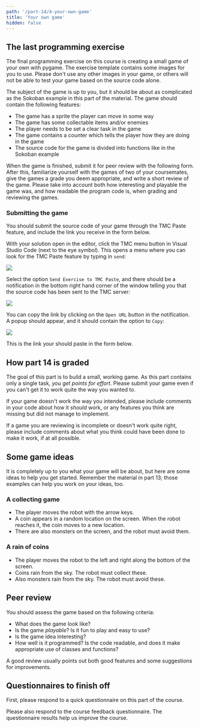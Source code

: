 ```yaml
---
path: '/part-14/4-your-own-game'
title: 'Your own game'
hidden: false
---
```


## The last programming exercise

The final programming exercise on this course is creating a small game of your own with pygame. The exercise template contains some images for you to use. Please don't use any other images in your game, or others will not be able to test your game based on the source code alone.

The subject of the game is up to you, but it should be about as complicated as the Sokoban example in this part of the material. The game should contain the following features:

* The game has a sprite the player can move in some way
* The game has some collectable items and/or enemies 
* The player needs to be set a clear task in the game
* The game contains a counter which tells the player how they are doing in the game
* The source code for the game is divided into functions like in the Sokoban example

When the game is finished, submit it for peer review with the following form. After this, familiarize yourself with the games of two of your coursemates, give the games a grade you deem appropriate, and write a short review of the game. Please take into account both how interesting and playable the game was, and how readable the program code is, when grading and reviewing the games.

### Submitting the game

You should submit the source code of your game through the TMC Paste feature, and include the link you receive in the form below. 

With your solution open in the editor, click the TMC menu button in Visual Studio Code (next to the eye symbol). This opens a menu where you can look for the TMC Paste feature by typing in `send`:

<img src="tmc_paste_1.png">

Select the option `Send Exercise to TMC Paste`, and there should be a notification in the bottom right hand corner of the window telling you that the source code has been sent to the TMC server:

<img src="tmc_paste_2.png">

You can copy the link by clicking on the `Open URL` button in the notification. A popup should appear, and it should contain the option to `Copy`:

<img src="tmc_paste_3.png">

This is the link your should paste in the form below.

## How part 14 is graded

The goal of this part is to build a small, working game. As this part contains only a single task, *you get points for effort*. Please submit your game even if you can't get it to work quite the way you wanted to.

If your game doesn't work the way you intended, please include comments in your code about how it _should_ work, or any features you think are missing but did not manage to implement.

If a game you are reviewing is incomplete or doesn't work quite right, please include comments about what you think could have been done to make it work, if at all possible.

## Some game ideas

It is completely up to you what your game will be about, but here are some ideas to help you get started. Remember the material in part 13; those examples can help you work on your ideas, too.

### A collecting game

* The player moves the robot with the arrow keys.
* A coin appears in a random location on the screen. When the robot reaches it, the coin moves to a new location.
* There are also monsters on the screen, and the robot must avoid them.

### A rain of coins

* The player moves the robot to the left and right along the bottom of the screen.
* Coins rain from the sky. The robot must collect these.
* Also monsters rain from the sky. The robot must avoid these.

## Peer review

You should assess the game based on the following criteria:

* What does the game look like?
* Is the game *playable*? Is it fun to play and easy to use?
* Is the game idea interesting?
* How well is it programmed? Is the code readable, and does it make appropriate use of classes and functions?

A good review usually points out both good features and some suggestions for improvements.

<quiz id="df380014-a93c-5208-858a-a547cf9e8c60"></quiz>

## Questionnaires to finish off

First, please respond to a quick questionnaire on this part of the course.

<quiz id="3a7a1818-83a5-56f3-b617-664f5f6ff4d7"></quiz>

Please also respond to the course feedback questionnaire. The questionnaire results help us improve the course.

<quiz id="7a5943ab-62be-504f-8642-fa33dc5f6722"></quiz>

